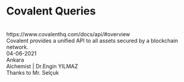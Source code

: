 # Covalent Queries
<br>
https://www.covalenthq.com/docs/api/#overview
<BR>
  Covalent provides a unified API to all assets secured by a blockchain network.
  <br>
04-06-2021
<BR>
Ankara
<BR>
Alchemist  | Dr.Engin YILMAZ
<br>
  Thanks to Mr. Selçuk
